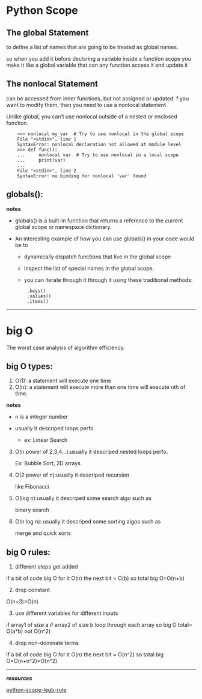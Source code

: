 # Python Scope



## The global Statement
 to define a list of names that are going to be treated as global names.

 so when you add it before declaring a variable inside a function scope you make it like a global variable that can any function access it and update it



## The nonlocal Statement
  can be accessed from inner functions, but not assigned or updated. f you want to modify them, then you need to use a nonlocal statement

  Unlike global, you can’t use nonlocal outside of a nested or enclosed function.
   
        >>> nonlocal my_var  # Try to use nonlocal in the global scope
        File "<stdin>", line 1
        SyntaxError: nonlocal declaration not allowed at module level
        >>> def func():
        ...     nonlocal var  # Try to use nonlocal in a local scope
        ...     print(var)
        ...
        File "<stdin>", line 2
        SyntaxError: no binding for nonlocal 'var' found


## globals(): 
**notes**
 - globals() is a built-in function that returns a reference to the current global scope or namespace dictionary.
 - An interesting example of how you can use globals() in your code would be to

    - dynamically dispatch functions that live in the global scope
    - inspect the list of special names in the global scope.
    - you can iterate through it through it using these traditional methods:

           .keys()
           .values()
           .items()


------------------------------------  



# big O

The worst case analysis of algorithm efficiency.


## big O types:
1. O(1): a statement will execute one time
2. O(n): a statement will execute more than one time will execute nth of time.

**notes** 

- n is a integer number 
- usually it descriped loops perfo.

    - ex: Linear Search

3. O(n power of 2,3,4...):usually it descriped nested loops perfo.

     Ex: Bubble Sort, 2D arrays
4. O(2 power of n):usually it descriped recursion 

    like Fibonacci 
5. O(log n):usually it descriped some search algo such as 
 
    binary search
6. O(n log n): usually it descriped some sorting algos such as 

    merge and quick sorts


## big O rules: 

1. different steps get added

if a bit of code big O for it O(n)
the next bit = O(b)
so total big O=O(n+b)


2. drop constant

O(n+3)=O(n)


3. use different variables for different inputs

if array1 of size a
if array2 of size b
loop through each array so big O total= O(a*b) not O(n^2)


4. drop non-dominate terms

if a bit of code big O for it O(n)
the next bit = O(n^2)
so total big O=O(n+n^2)=O(n^2)


---------------------------

***resources***

[python-scope-legb-rule](https://realpython.com/python-scope-legb-rule/)
